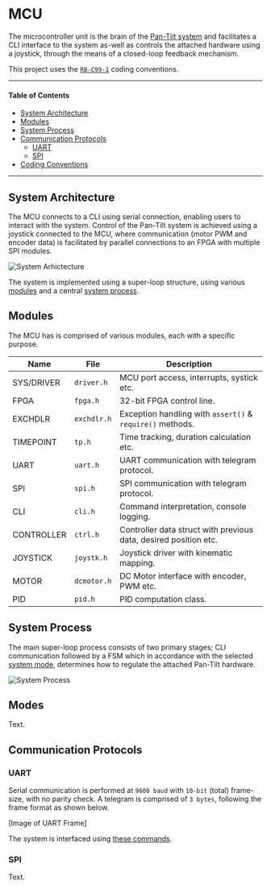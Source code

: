 # MCU
The microcontroller unit is the brain of the [Pan-Tilt system][2] and facilitates a CLI interface to the system as-well as controls the attached hardware using a joystick, through the means of a closed-loop feedback mechanism.

This project uses the [`RB-C99-1`][1] coding conventions.

[1]: https://github.com/rb-pro4-f19/rb-pro4-f19.github.io/blob/master/docs/STANDARDS.md
[2]: https://google.com

---

#### Table of Contents
- [System Architecture](#system-architecture)
- [Modules](#modules)
- [System Process](#system-process)
- [Communication Protocols](#communication-protocols)
	- [UART](#uart)
	- [SPI](#spi)
- [Coding Conventions][1]

---

## System Architecture
The MCU connects to a CLI using serial connection, enabling users to interact with the system. Control of the Pan-Tilt system is achieved using a joystick connected to the MCU, where communication (motor PWM and encoder data) is facilitated by parallel connections to an FPGA with multiple SPI modules.

![System Arhictecture](https://i.imgur.com/tqUFwMv.jpg)

The system is implemented using a super-loop structure, using various [modules](#modules) and a central [system process](#system-process).

## Modules
The MCU has is comprised of various modules, each with a specific purpose.

| Name       | File        | Description                                                      |
|------------|-------------|------------------------------------------------------------------|
| SYS/DRIVER | `driver.h`  | MCU port access, interrupts, systick etc.                        |
| FPGA       | `fpga.h`    | 32-bit FPGA control line.                                        |
| EXCHDLR    | `exchdlr.h` | Exception handling with `assert()` & `require()` methods.        |
| TIMEPOINT  | `tp.h`      | Time tracking, duration calculation etc.                         |
| UART       | `uart.h`    | UART communication with telegram protocol.                       |
| SPI        | `spi.h`     | SPI communication with telegram protocol.                        |
| CLI        | `cli.h`     | Command interpretation, console logging.                         |
| CONTROLLER | `ctrl.h`    | Controller data struct with previous data, desired position etc. |
| JOYSTICK   | `joystk.h`  | Joystick driver with kinematic mapping.                          |
| MOTOR      | `dcmotor.h` | DC Motor interface with encoder, PWM etc.                        |
| PID        | `pid.h`     | PID computation class.                                           |

## System Process
The main super-loop process  consists of two primary stages; CLI communication followed by a FSM which in accordance with the selected [system mode](#modes), determines how to regulate the attached Pan-Tilt hardware.

![System Process](https://i.imgur.com/iiY7sYH.jpg)

## Modes
Text.

## Communication Protocols

### UART
Serial communication is performed at `9600 baud` with `10-bit` (total) frame-size, with no parity check. A telegram is comprised of `3 bytes`, following the frame format as shown below.

[Image of UART Frame]

The system is interfaced using [these commands](https://google.com).

### SPI
Text.
